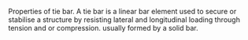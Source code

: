 Properties of tie bar. A tie bar is a linear bar element used to secure or stabilise a structure by resisting lateral and longitudinal loading through tension and or compression. usually formed by a solid bar.

<!-- end of short definition -->

